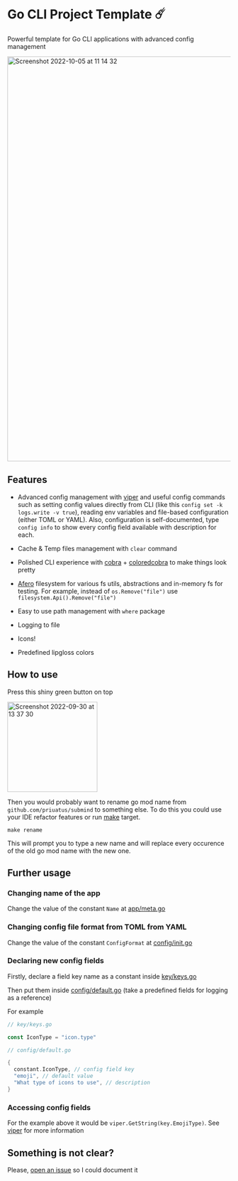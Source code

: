# Go CLI Project Template ☄️

Powerful template for Go CLI applications with advanced config management

<img width="912" alt="Screenshot 2022-10-05 at 11 14 32" src="https://user-images.githubusercontent.com/62389790/194013247-897697ee-4b32-4b5d-9667-462fcc45e161.png">


## Features

- Advanced config management with [viper](https://github.com/spf13/viper) and
  useful config commands such as setting config values directly from CLI (like this `config set -k logs.write -v true`),
  reading env variables and file-based configuration (either TOML or YAML). Also, configuration is self-documented, type `config info` to show every config field available with description for each.

- Cache & Temp files management with `clear` command

- Polished CLI experience with [cobra](https://github.com/spf13/cobra) + [coloredcobra](https://github.com/ivanpirog/coloredcobra) to make things look pretty

- [Afero](https://github.com/spf13/afero) filesystem for various fs utils, abstractions and in-memory fs for testing.
  For example, instead of `os.Remove("file")` use `filesystem.Api().Remove("file")`

- Easy to use path management with `where` package

- Logging to file

- Icons!

- Predefined lipgloss colors

## How to use

Press this shiny green button on top

<img width="203" alt="Screenshot 2022-09-30 at 13 37 30" src="https://user-images.githubusercontent.com/62389790/193252456-42b966a7-2679-4868-bf25-d862524733ee.png">

Then you would probably want to rename go mod name from `github.com/priuatus/submind` to something else.
To do this you could use your IDE refactor features or run [make](https://www.gnu.org/software/make/) target.

```shell
make rename
```

This will prompt you to type a new name and will replace every occurence of the old go mod name with the new one.

## Further usage

### Changing name of the app

Change the value of the constant `Name` at [app/meta.go](https://github.com/priuatus/submind/blob/main/app/meta.go)

### Changing config file format from TOML from YAML

Change the value of the constant `ConfigFormat` at [config/init.go](https://github.com/priuatus/submind/blob/main/config/init.go)

### Declaring new config fields

Firstly, declare a field key name as a constant inside [key/keys.go](https://github.com/priuatus/submind/blob/main/key/keys.go)

Then put them inside [config/default.go](https://github.com/priuatus/submind/blob/0a71f1da1c51415469067edbfbe4cbb90e06ef13/config/default.go#L8:L23) (take a predefined fields for logging as a reference)

For example

```go
// key/keys.go

const IconType = "icon.type"
```

```go
// config/default.go

{
  constant.IconType, // config field key
  "emoji", // default value
  "What type of icons to use", // description
}
```

### Accessing config fields

For the example above it would be `viper.GetString(key.EmojiType)`. See [viper](https://github.com/spf13/viper) for more information


## Something is not clear?

Please, [open an issue](https://github.com/priuatus/submind/issues/new) so I could document it

